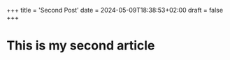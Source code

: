 +++
title = 'Second Post'
date = 2024-05-09T18:38:53+02:00
draft = false
+++

# This is my second article
